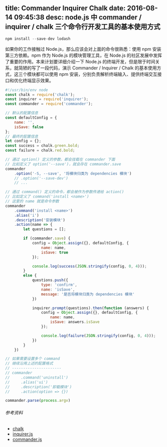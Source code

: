 title: Commander Inquirer Chalk
date: 2016-08-14 09:45:38
desc: node.js 中 commander / inquirer / chalk 三个命令行开发工具的基本使用方式
---

```js
npm install --save-dev lodash
```

如果你的工作接触过 Node.js，那么应该会对上面的命令很熟悉：使用 npm 安装第三方依赖。npm 作为 Node.js 的模块管理工具，在 Node.js 的社区发展中发挥了重要的作用。本来计划要详细介绍一下 Node.js 的终端开发，但是限于时间关系，就简陋的写了一段代码，演示 Commander / Inquirer / Chalk 的基本使用方式，这三个模块都可以使用 npm 安装，分别负责解析终端输入、提供终端交互接口和优化终端显示效果。

<!-- more -->

```js
#!/usr/bin/env node
const chalk = require('chalk');
const inquirer = require('inquirer');
const commander = require('commander');

// 默认的配置信息
const defaultConfig = {
    name: '',
    isSave: false
};
// 最终的配置信息
let config = {};
const success = chalk.green.bold;
const failure = chalk.red.bold;

// 通过 option() 定义的参数，都会挂载在 commander 下面
// 比如定义了 option('--save')，就会存在 commander.save
commander
    .option('-S, --save', '将模块归类为 dependencies 模块')
    // .option('--save-dev')
    // ...

// 通过 command() 定义的命令，都会被作为参数传递给 action()
// 比如定义了 command('install <name>')
// 这里的 name 就是命令参数
commander
    .command('install <name>')
    .alias('i')
    .description('安装模块')
    .action(name => {
        let questions = [];

        if (commander.save) {
            config = Object.assign({}, defaultConfig, {
                name: name,
                isSave: true
            });

            console.log(success(JSON.stringify(config, 0, 4)));
        }
        else {
            questions.push({
                type: 'confirm',
                name: 'isSave',
                message: '是否将模块归类为 dependencies 模块'
            })

            inquirer.prompt(questions).then(function (answers) {
                config = Object.assign({}, defaultConfig, {
                    name: name,
                    isSave: answers.isSave
                });

                console.log(failure(JSON.stringify(config, 0, 4)));
            })
        }
    })

// 如果需要设置多个 command
// 继续沿用上述的配置格式
// ----------------------
// commander
//     .command('uninstall')
//     .alias('ui')
//     .description('卸载模块')
//     .action(option => {})

commander.parse(process.argv)

```

###### 参考资料

- [chalk](https://github.com/chalk/chalk)
- [inquirer.js](https://github.com/SBoudrias/Inquirer.js)
- [commander.js](https://github.com/tj/commander.js)
